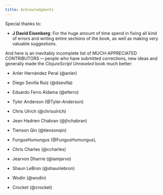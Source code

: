 ```yaml
---
title: Acknowledgments
---
```


Special thanks to:

  - **J David Eisenberg**: For the huge amount of time spend in fixing
    all kind of errors and writing entire sections of the book, as well
    as making very valuable suggestions.

And here is an inevitably incomplete list of MUCH-APPRECIATED
CONTRIBUTORS — people who have submitted corrections, new ideas and
generally made the *ClojureScript Unraveled* book much better:

  - Anler Hernández Peral (@anler)

  - Diego Sevilla Ruiz (@dsevilla)

  - Eduardo Ferro Aldama (@eferro)

  - Tyler Anderson (@Tyler-Anderson)

  - Chris Ulrich (@chrisulrich)

  - Jean Hadrien Chabran (@jhchabran)

  - Tienson Qin (@tiensonqin)

  - FungusHumungus (@FungusHumungus),

  - Chris Charles (@ccharles)

  - Jearvon Dharrie (@iamjarvo)

  - Shaun LeBron (@shaunlebron)

  - Wodin (@wodin)

  - Crocket (@crocket)